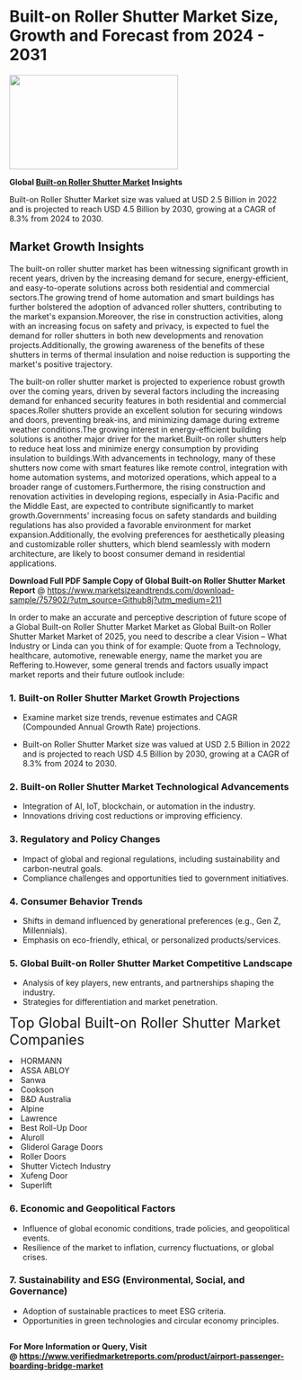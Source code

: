 <H1>Built-on Roller Shutter Market Size, Growth and Forecast from 2024 - 2031</H1><img class="aligncenter size-medium wp-image-584254" src="https://thirdeyenews.in/wp-content/uploads/2024/09/Global-Market-Research-300x168.jpeg" alt="" width="300" height="168" /><p><strong>Global&nbsp;<a href="https://www.marketsizeandtrends.com/download-sample/757902/?utm_source=Github8j?utm_medium=211">Built-on Roller Shutter Market</a> Insights</strong></p><p>Built-on Roller Shutter Market size was valued at USD 2.5 Billion in 2022 and is projected to reach USD 4.5 Billion by 2030, growing at a CAGR of 8.3% from 2024 to 2030.</p><p><h2>Market Growth Insights</h2> <p>The built-on roller shutter market has been witnessing significant growth in recent years, driven by the increasing demand for secure, energy-efficient, and easy-to-operate solutions across both residential and commercial sectors.The growing trend of home automation and smart buildings has further bolstered the adoption of advanced roller shutters, contributing to the market's expansion.Moreover, the rise in construction activities, along with an increasing focus on safety and privacy, is expected to fuel the demand for roller shutters in both new developments and renovation projects.Additionally, the growing awareness of the benefits of these shutters in terms of thermal insulation and noise reduction is supporting the market's positive trajectory.</p> <p>The built-on roller shutter market is projected to experience robust growth over the coming years, driven by several factors including the increasing demand for enhanced security features in both residential and commercial spaces.Roller shutters provide an excellent solution for securing windows and doors, preventing break-ins, and minimizing damage during extreme weather conditions.The growing interest in energy-efficient building solutions is another major driver for the market.Built-on roller shutters help to reduce heat loss and minimize energy consumption by providing insulation to buildings.With advancements in technology, many of these shutters now come with smart features like remote control, integration with home automation systems, and motorized operations, which appeal to a broader range of customers.Furthermore, the rising construction and renovation activities in developing regions, especially in Asia-Pacific and the Middle East, are expected to contribute significantly to market growth.Governments' increasing focus on safety standards and building regulations has also provided a favorable environment for market expansion.Additionally, the evolving preferences for aesthetically pleasing and customizable roller shutters, which blend seamlessly with modern architecture, are likely to boost consumer demand in residential applications.<p><span class=""><strong>Download Full PDF Sample Copy of Global Built-on Roller Shutter Market Report</strong> @ <a href="https://www.marketsizeandtrends.com/download-sample/757902/?utm_source=Github8j?utm_medium=211" target="_blank">https://www.marketsizeandtrends.com/download-sample/757902/?utm_source=Github8j?utm_medium=211</a></span></p><p>In order to make an accurate and perceptive description of future scope of a Global&nbsp;Built-on Roller Shutter Market Market as Global&nbsp;Built-on Roller Shutter Market Market of 2025, you need to describe a clear Vision &ndash; What Industry or Linda can you think of for example: Quote from a Technology, healthcare, automotive, renewable energy, name the market you are Reffering to.However, some general trends and factors usually impact market reports and their future outlook include:</p><h3>1.&nbsp;<strong>Built-on Roller Shutter Market Growth Projections</strong></h3><ul><li>Examine market size trends, revenue estimates and CAGR (Compounded Annual Growth Rate) projections.</li><li><p>Built-on Roller Shutter Market size was valued at USD 2.5 Billion in 2022 and is projected to reach USD 4.5 Billion by 2030, growing at a CAGR of 8.3% from 2024 to 2030.</p></li></ul><h3>2.&nbsp;<strong>Built-on Roller Shutter Market Technological Advancements</strong></h3><ul><li>Integration of AI, IoT, blockchain, or automation in the industry.</li><li>Innovations driving cost reductions or improving efficiency.</li></ul><h3>3.&nbsp;<strong>Regulatory and Policy Changes</strong></h3><ul><li>Impact of global and regional regulations, including sustainability and carbon-neutral goals.</li><li>Compliance challenges and opportunities tied to government initiatives.</li></ul><h3>4.&nbsp;<strong>Consumer Behavior Trends</strong></h3><ul><li>Shifts in demand influenced by generational preferences (e.g., Gen Z, Millennials).</li><li>Emphasis on eco-friendly, ethical, or personalized products/services.</li></ul><h3>5.&nbsp;<strong>Global Built-on Roller Shutter Market Competitive Landscape</strong></h3><ul><li>Analysis of key players, new entrants, and partnerships shaping the industry.</li><li>Strategies for differentiation and market penetration.</li></ul><p data-pm-slice="1 1 []"><span style="color: inherit; font-family: inherit; font-size: 25px;">Top Global Built-on Roller Shutter Market Companies</span></p><div class="" data-test-id=""><p><li>HORMANN</li><li> ASSA ABLOY</li><li> Sanwa</li><li> Cookson</li><li> B&D Australia</li><li> Alpine</li><li> Lawrence</li><li> Best Roll-Up Door</li><li> Aluroll</li><li> Gliderol Garage Doors</li><li> Roller Doors</li><li> Shutter Victech Industry</li><li> Xufeng Door</li><li> Superlift</li></p></div><h3>6.&nbsp;<strong>Economic and Geopolitical Factors</strong></h3><ul><li>Influence of global economic conditions, trade policies, and geopolitical events.</li><li>Resilience of the market to inflation, currency fluctuations, or global crises.</li></ul><h3>7.&nbsp;<strong>Sustainability and ESG (Environmental, Social, and Governance)</strong></h3><ul><li>Adoption of sustainable practices to meet ESG criteria.</li><li>Opportunities in green technologies and circular economy principles.</li></ul><h2><strong style="font-size: 14px;">For More Information or Query, Visit @&nbsp;</strong><a style="background-color: #ffffff; font-size: 14px;" href="https://www.marketsizeandtrends.com/report/built-on-roller-shutter-market/" target="_blank">https://www.verifiedmarketreports.com/product/airport-passenger-boarding-bridge-market</a></h2>